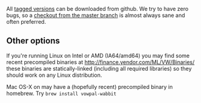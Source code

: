 All <a href="https://github.com/JohnLangford/vowpal_wabbit/tags">tagged versions</a> can be downloaded from github.  We try to have zero bugs, so a <a href="https://github.com/JohnLangford/vowpal_wabbit">checkout from the master branch</a> is almost always sane and often preferred.

## Other options

If you're running Linux on Intel or AMD (IA64/amd64) you may find some recent precompiled binaries at <a href="http://finance.yendor.com/ML/VW/Binaries/">http://finance.yendor.com/ML/VW/Binaries/</a> these binaries are statically-linked (including all required libraries) so they should work on any Linux distribution.

Mac OS-X on may have a (hopefully recent) precompiled binary in homebrew.  Try `brew install vowpal-wabbit`